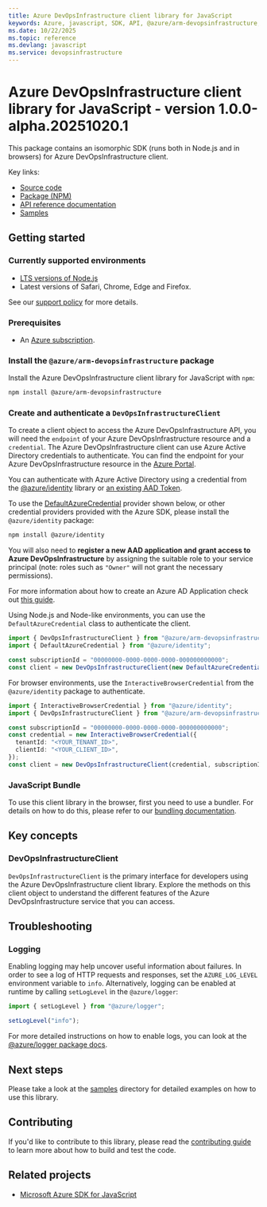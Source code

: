 ```yaml
---
title: Azure DevOpsInfrastructure client library for JavaScript
keywords: Azure, javascript, SDK, API, @azure/arm-devopsinfrastructure, devopsinfrastructure
ms.date: 10/22/2025
ms.topic: reference
ms.devlang: javascript
ms.service: devopsinfrastructure
---
```

# Azure DevOpsInfrastructure client library for JavaScript - version 1.0.0-alpha.20251020.1 


This package contains an isomorphic SDK (runs both in Node.js and in browsers) for Azure DevOpsInfrastructure client.

Key links:

- [Source code](https://github.com/Azure/azure-sdk-for-js/tree/main/sdk/devopsinfrastructure/arm-devopsinfrastructure)
- [Package (NPM)](https://www.npmjs.com/package/@azure/arm-devopsinfrastructure)
- [API reference documentation](https://learn.microsoft.com/javascript/api/@azure/arm-devopsinfrastructure?view=azure-node-preview)
- [Samples](https://github.com/Azure/azure-sdk-for-js/tree/main/sdk/devopsinfrastructure/arm-devopsinfrastructure/samples)

## Getting started

### Currently supported environments

- [LTS versions of Node.js](https://github.com/nodejs/release#release-schedule)
- Latest versions of Safari, Chrome, Edge and Firefox.

See our [support policy](https://github.com/Azure/azure-sdk-for-js/blob/main/SUPPORT.md) for more details.

### Prerequisites

- An [Azure subscription][azure_sub].

### Install the `@azure/arm-devopsinfrastructure` package

Install the Azure DevOpsInfrastructure client library for JavaScript with `npm`:

```bash
npm install @azure/arm-devopsinfrastructure
```

### Create and authenticate a `DevOpsInfrastructureClient`

To create a client object to access the Azure DevOpsInfrastructure API, you will need the `endpoint` of your Azure DevOpsInfrastructure resource and a `credential`. The Azure DevOpsInfrastructure client can use Azure Active Directory credentials to authenticate.
You can find the endpoint for your Azure DevOpsInfrastructure resource in the [Azure Portal][azure_portal].

You can authenticate with Azure Active Directory using a credential from the [@azure/identity][azure_identity] library or [an existing AAD Token](https://github.com/Azure/azure-sdk-for-js/blob/master/sdk/identity/identity/samples/AzureIdentityExamples.md#authenticating-with-a-pre-fetched-access-token).

To use the [DefaultAzureCredential][defaultazurecredential] provider shown below, or other credential providers provided with the Azure SDK, please install the `@azure/identity` package:

```bash
npm install @azure/identity
```

You will also need to **register a new AAD application and grant access to Azure DevOpsInfrastructure** by assigning the suitable role to your service principal (note: roles such as `"Owner"` will not grant the necessary permissions).

For more information about how to create an Azure AD Application check out [this guide](https://learn.microsoft.com/azure/active-directory/develop/howto-create-service-principal-portal).

Using Node.js and Node-like environments, you can use the `DefaultAzureCredential` class to authenticate the client.

```ts snippet:ReadmeSampleCreateClient_Node
import { DevOpsInfrastructureClient } from "@azure/arm-devopsinfrastructure";
import { DefaultAzureCredential } from "@azure/identity";

const subscriptionId = "00000000-0000-0000-0000-000000000000";
const client = new DevOpsInfrastructureClient(new DefaultAzureCredential(), subscriptionId);
```

For browser environments, use the `InteractiveBrowserCredential` from the `@azure/identity` package to authenticate.

```ts snippet:ReadmeSampleCreateClient_Browser
import { InteractiveBrowserCredential } from "@azure/identity";
import { DevOpsInfrastructureClient } from "@azure/arm-devopsinfrastructure";

const subscriptionId = "00000000-0000-0000-0000-000000000000";
const credential = new InteractiveBrowserCredential({
  tenantId: "<YOUR_TENANT_ID>",
  clientId: "<YOUR_CLIENT_ID>",
});
const client = new DevOpsInfrastructureClient(credential, subscriptionId);
```

### JavaScript Bundle

To use this client library in the browser, first you need to use a bundler. For details on how to do this, please refer to our [bundling documentation](https://aka.ms/AzureSDKBundling).

## Key concepts

### DevOpsInfrastructureClient

`DevOpsInfrastructureClient` is the primary interface for developers using the Azure DevOpsInfrastructure client library. Explore the methods on this client object to understand the different features of the Azure DevOpsInfrastructure service that you can access.

## Troubleshooting

### Logging

Enabling logging may help uncover useful information about failures. In order to see a log of HTTP requests and responses, set the `AZURE_LOG_LEVEL` environment variable to `info`. Alternatively, logging can be enabled at runtime by calling `setLogLevel` in the `@azure/logger`:

```ts snippet:SetLogLevel
import { setLogLevel } from "@azure/logger";

setLogLevel("info");
```

For more detailed instructions on how to enable logs, you can look at the [@azure/logger package docs](https://github.com/Azure/azure-sdk-for-js/tree/main/sdk/core/logger).

## Next steps

Please take a look at the [samples](https://github.com/Azure/azure-sdk-for-js/tree/main/sdk/devopsinfrastructure/arm-devopsinfrastructure/samples) directory for detailed examples on how to use this library.

## Contributing

If you'd like to contribute to this library, please read the [contributing guide](https://github.com/Azure/azure-sdk-for-js/blob/main/CONTRIBUTING.md) to learn more about how to build and test the code.

## Related projects

- [Microsoft Azure SDK for JavaScript](https://github.com/Azure/azure-sdk-for-js)

[azure_sub]: https://azure.microsoft.com/free/
[azure_portal]: https://portal.azure.com
[azure_identity]: https://github.com/Azure/azure-sdk-for-js/tree/main/sdk/identity/identity
[defaultazurecredential]: https://github.com/Azure/azure-sdk-for-js/tree/main/sdk/identity/identity#defaultazurecredential

